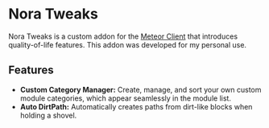 # Nora Tweaks

Nora Tweaks is a custom addon for the [Meteor Client](https://meteorclient.com/) that introduces quality-of-life features. This addon was developed for my personal use.

## Features

*   **Custom Category Manager:** Create, manage, and sort your own custom module categories, which appear seamlessly in the module list.
*   **Auto DirtPath:** Automatically creates paths from dirt-like blocks when holding a shovel.